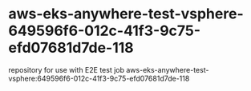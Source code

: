 # aws-eks-anywhere-test-vsphere-649596f6-012c-41f3-9c75-efd07681d7de-118
repository for use with E2E test job aws-eks-anywhere-test-vsphere:649596f6-012c-41f3-9c75-efd07681d7de-118
